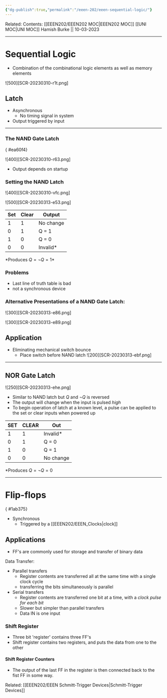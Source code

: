 ```yaml
---
{"dg-publish":true,"permalink":"/eeen-202/eeen-sequential-logic/"}
---
```



Related: 
Contents: [[EEEN202/EEEN202 MOC\|EEEN202 MOC]]
[[UNI MOC\|UNI MOC]]
Hamish Burke || 10-03-2023
***

# Sequential Logic

- Combination of the combinational logic elements as well as memory elements

![500][SCR-20230310-r1t.png]

## Latch

- Asynchronous
	- No timing signal in system
- Output triggered by input


***

### The NAND Gate Latch
{ #ea60f4}


![400][SCR-20230310-r63.png]
- Output depends on startup

### Setting the NAND Latch

![400][SCR-20230310-vfc.png]

![500][SCR-20230313-e53.png]

| Set | Clear | Output    |
| --- | ----- | --------- |
| 1   | 1     | No change |
| 0   | 1     | Q = 1     |
| 1   | 0     | Q = 0     |
| 0   | 0     | Invalid*   |

*Produces $Q = \neg Q = 1$\*

### Problems

- Last line of truth table is bad
- not a synchronous device

### Alternative Presentations of a NAND Gate Latch:

![300][SCR-20230313-e86.png]

![300][SCR-20230313-e89.png]

## Application

- Eliminating mechanical switch bounce
	- Place switch before NAND latch
![200][SCR-20230313-ebf.png]


***

## NOR Gate Latch

![250][SCR-20230313-ehe.png]

- Similar to NAND latch but $Q$ and $\neg Q$ is reversed
- The output will change when the input is pulsed *high*
- To begin operation of latch at a known level, a pulse can be applied to the set or clear inputs when powered up

| SET | CLEAR | Out       |
| --- | ----- | --------- |
| 1   | 1     | Invalid*  |
| 0   | 1     | Q = 0     |
| 1   | 0     | Q = 1     |
| 0   | 0     | No change |

*Produces $Q = \neg Q = 0$


***

# Flip-flops
{ #1ab375}


- Synchronous
	- Triggered by a [[EEEN202/EEEN_Clocks\|clock]]

## Applications

- FF's are commonly used for storage and transfer of binary data

Data Transfer:
- Parallel transfers
	- Register contents are transferred all at the same time with a single clock cycle
	- transferring the bits simultaneously is parallel
- Serial transfers
	- Register contents are transferred one bit at a time, with a *clock pulse for each bit*
	- Slower but simpler than parallel transfers
	- Data IN is one input

### Shift Register

- Three bit 'register' contains three FF's
- Shift register contains two registers, and puts the data from one to the other

#### Shift Register Counters

- The output of the last FF in the register is then connected back to the fist FF in some way.

Related: [[EEEN202/EEEN Schmitt-Trigger Devices\|Schmitt-Trigger Devices]]









